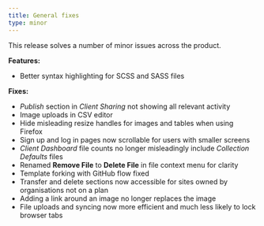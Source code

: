 ```yaml
---
title: General fixes
type: minor
---
```


This release solves a number of minor issues across the product.

**Features:**

* Better syntax highlighting for SCSS and SASS files

**Fixes:**

* *Publish*&nbsp;section in *Client Sharing* not showing all relevant activity
* Image uploads in CSV editor
* Hide misleading resize handles for images and tables when using Firefox
* Sign up and log in pages now scrollable for users with smaller screens
* *Client Dashboard* file counts no longer misleadingly include *Collection Defaults* files
* Renamed **Remove File** to **Delete File**&nbsp;in file context menu for clarity
* Template forking with GitHub flow fixed
* Transfer and delete sections now accessible for sites owned by organisations not on a plan
* Adding a link around an image no longer replaces the image
* File uploads and syncing now more efficient and much less likely to lock browser tabs